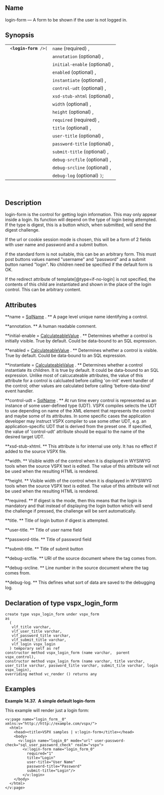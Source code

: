 <div id="vc_login_form" class="refentry">

<div class="titlepage">

</div>

<div class="refnamediv">

## Name

login-form — A form to be shown if the user is not logged in.

</div>

<div class="refsynopsisdiv">

## Synopsis

<div id="vc_syn_login_form" class="funcsynopsis">

|                            |                               |
|----------------------------|-------------------------------|
| ` <`**`login-form`**` />(` | `name` (required) ,           |
|                            | `annotation` (optional) ,     |
|                            | `initial-enable` (optional) , |
|                            | `enabled` (optional) ,        |
|                            | `instantiate` (optional) ,    |
|                            | `control-udt` (optional) ,    |
|                            | `xsd-stub-xhtml` (optional) , |
|                            | `width` (optional) ,          |
|                            | `height` (optional) ,         |
|                            | `required` (required) ,       |
|                            | `title` (optional) ,          |
|                            | `user-title` (optional) ,     |
|                            | `password-title` (optional) , |
|                            | `submit-title` (optional) ,   |
|                            | `debug-srcfile` (optional) ,  |
|                            | `debug-srcline` (optional) ,  |
|                            | `debug-log` (optional) `)`;   |

<div class="funcprototype-spacer">

 

</div>

</div>

</div>

<div id="vc_desc_login_form" class="refsect1">

## Description

login-form is the control for getting login information. This may only
appear inside a login. Its function will depend on the type of login
being attempted. If the type is digest, this is a button which, when
submitted, will send the digest challenge.

If the url or cookie session mode is chosen, this will be a form of 2
fields with user name and password and a submit button.

if the standard form is not suitable, this can be an arbitrary form.
This must post buttons values named "username" and "password" and a
submit button named "login". No children need be specified if the
default form is OK.

If the redirect attribute of template\[@type=if-no-login\] is not
specified, the contents of this child are instantiated and shown in the
place of the login control. This can be arbitrary content.

</div>

<div id="vc_attrs_login_form" class="refsect1">

## Attributes

**name =
<a href="vc_type_sqlname.html" class="link" title="SqlName">SqlName</a>
. ** A page level unique name identifying a control.

**annotation. ** A human readable comment.

**initial-enable =
<a href="vc_type_calculateablevalue.html" class="link"
title="CalculateableValue">CalculateableValue</a> . ** Determines
whether a control is initially visible. True by default. Could be
data-bound to an SQL expression.

**enabled = <a href="vc_type_calculateablevalue.html" class="link"
title="CalculateableValue">CalculateableValue</a> . ** Determines
whether a control is visible. True by default. Could be data-bound to an
SQL expression.

**instantiate = <a href="vc_type_calculateablevalue.html" class="link"
title="CalculateableValue">CalculateableValue</a> . ** Determines
whether a control instantiate its children. It is true by default. It
could be data-bound to an SQL expression. Unlike most of calcucateable
attributes, the value of this attribute for a control is calcluated
before calling 'on-init' event handler of the control; other values are
calculated before calling 'before-data-bind' event handler.

**control-udt =
<a href="vc_type_sqlname.html" class="link" title="SqlName">SqlName</a>
. ** At run time every control is represented as an instance of some
user-defined type (UDT). VSPX compiles selects the UDT to use depending
on name of the XML element that represents the control and maybe some of
its attributes. In some specific cases the application developer may
instruct VSPX compiler to use some other UDT, e.g. an
application-specific UDT that is derived from the preset one. If
specified, the value of 'control-udt' attribute should be equal to the
name of the desired target UDT.

**xsd-stub-xhtml. ** This attribute is for internal use only. It has no
effect if added to the source VSPX file.

**width. ** Visible width of the control when it is displayed in WYSIWYG
tools when the source VSPX text is edited. The value of this attribute
will not be used when the resulting HTML is rendered.

**height. ** Visible width of the control when it is displayed in
WYSIWYG tools when the source VSPX text is edited. The value of this
attribute will not be used when the resulting HTML is rendered.

**required. ** If digest is the mode, then this means that the login is
mandatory and that instead of displaying the login button which will
send the challenge if pressed, the challenge will be sent automatically.

**title. ** Title of login button if digest is attempted.

**user-title. ** Title of user name field

**password-title. ** Title of password field

**submit-title. ** Title of submit button

**debug-srcfile. ** URI of the source document where the tag comes from.

**debug-srcline. ** Line number in the source document where the tag
comes from.

**debug-log. ** This defines what sort of data are saved to the
debugging log.

</div>

<div id="vc_udt_login_form" class="refsect1">

## Declaration of type vspx_login_form

``` screen
create type vspx_login_form under vspx_form
as
  (
   vlf_title varchar,
   vlf_user_title varchar,
   vlf_password_title varchar,
   vlf_submit_title varchar,
   vlf_login vspx_login
  ) temporary self as ref
constructor method vspx_login_form (name varchar,  parent vspx_control),
constructor method vspx_login_form (name varchar, title varchar, user_title varchar, password_title varchar, submit_tile varchar, login vspx_login),
overriding method vc_render () returns any
```

</div>

<div id="vc_ex_login_form" class="refsect1">

## Examples

<div id="vc_ex_login_form__0" class="example">

**Example 14.37.  A simple default login-form**

<div class="example-contents">

This example will render just a login form:

``` screen
<v:page name="login_form__0" xmlns:v="http://http://example.com/vspx/">
  <html>
    <head><title>VSPX samples | v:login-form</title></head>
    <body>
      <v:login name="login_0" mode="url" user-password-check="sql_user_password_check" realm="vspx">
        <v:login-form name="login_form_0"
          required="1"
          title="Login"
          user-title="User Name"
          password-title="Password"
          submit-title="Login"/>
        </v:login>
    </body>
  </html>
</v:page>
```

</div>

</div>

  

</div>

</div>
